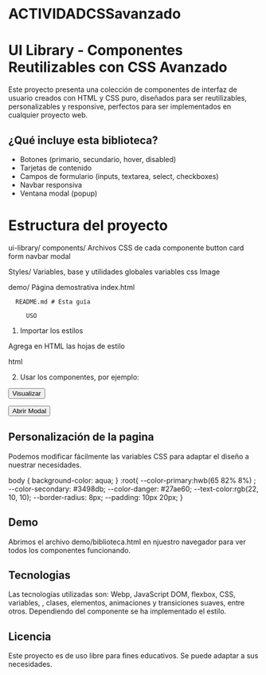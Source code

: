 # ACTIVIDADCSSavanzado
# UI Library - Componentes Reutilizables con CSS Avanzado

Este proyecto presenta una colección de componentes de interfaz de usuario creados con HTML y CSS puro, diseñados para ser reutilizables, personalizables y responsive, perfectos para ser implementados en cualquier proyecto web.

## ¿Qué incluye esta biblioteca?

- Botones (primario, secundario, hover, disabled)
- Tarjetas de contenido
- Campos de formulario (inputs, textarea, select, checkboxes)
-  Navbar responsiva
-  Ventana modal (popup)

# Estructura del proyecto

ui-library/
components/ Archivos CSS de cada componente
      button
      card
      form
      navbar
      modal

Styles/ Variables, base y utilidades globales
     variables css
     Image

demo/ Página demostrativa
      index.html

      README.md # Esta guía  

         USO

1. Importar los estilos

Agrega en  HTML las hojas de estilo

   html
<link rel="stylesheet" href="estilos.css">   

2. Usar los componentes, por ejemplo:

<button class="btn primary">Visualizar</button>
<nav class="navbar">
<button onclick="document.getElementById('miModal').classList.add
('modal--open')">Abrir Modal</button>
 <div class="card">

##  Personalización de la pagina
Podemos modificar fácilmente las variables CSS para adaptar el diseño a nuestrar necesidades.

body {
  background-color: aqua;
}
:root{
  --color-primary:hwb(65 82% 8%) ;
  --color-secondary: #3498db;
  --color-danger: #27ae60;
  --text-color:rgb(22, 10, 10);
  --border-radius: 8px;
  --padding: 10px  20px;
}

## Demo
Abrimos el archivo demo/biblioteca.html en njuestro navegador para ver todos los componentes funcionando.

## Tecnologias
Las tecnologías utilizadas son: Webp, JavaScript DOM, flexbox, CSS, variables, , clases, elementos, animaciones y transiciones suaves, entre otros. Dependiendo del componente se ha implementado el estilo.

## Licencia
Este proyecto es de uso libre para fines educativos. Se puede adaptar a sus necesidades.
